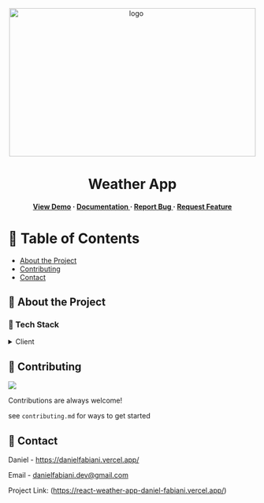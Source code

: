 <div align='center'>

<img src=https://live.staticflickr.com/65535/53258625073_f4d9b2af1f_h.jpg alt="logo" width=500 height=300 />

<h1>Weather App</h1>
<h4> <a href=https://react-weather-app-daniel-fabiani.vercel.app/>View Demo</a> <span> · </span> <a href="https://github.com/DanielFabiani/react-weather-app/blob/master/README.md"> Documentation </a> <span> · </span> <a href="https://github.com/DanielFabiani/react-weather-app/issues"> Report Bug </a> <span> · </span> <a href="https://github.com/DanielFabiani/react-weather-app/issues"> Request Feature </a> </h4>


</div>

# :notebook_with_decorative_cover: Table of Contents

- [About the Project](#star2-about-the-project)
- [Contributing](#wave-contributing)
- [Contact](#handshake-contact)


## :star2: About the Project
### :space_invader: Tech Stack
<details> <summary>Client</summary> <ul>
<li><a href="">React</a></li>
<li><a href="">Material UI</a></li>
<li><a href="">Css</a></li>
</ul> </details>

## :wave: Contributing

<a href="https://github.com/DanielFabiani/react-weather-app/graphs/contributors"> <img src="https://contrib.rocks/image?repo=Louis3797/awesome-readme-template" /> </a>

Contributions are always welcome!

see `contributing.md` for ways to get started

## :handshake: Contact

Daniel - https://danielfabiani.vercel.app/

Email - danielfabiani.dev@gmail.com

Project Link: (https://react-weather-app-daniel-fabiani.vercel.app/)
